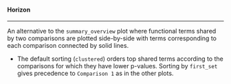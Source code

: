 #### Horizon
------------

An alternative to the `summary_overview` plot where functional terms shared by two comparisons
are plotted side-by-side with terms corresponding to each comparison connected by solid lines.
- The default sorting (`clustered`) orders top shared terms according to the comparisons for
  which they have lower p-values. Sorting by `first_set` gives precedence to `Comparison 1`
  as in the other plots.

